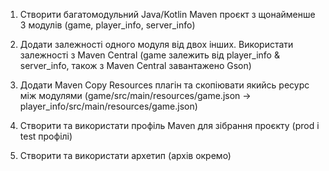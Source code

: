 1) Створити багатомодульний Java/Kotlin Maven проєкт з щонайменше 3 модулів
(game, player_info, server_info)

2) Додати залежності одного модуля від двох інших. Використати залежності з Maven Central
(game залежить від player_info & server_info, також з Maven Central завантажено Gson)
 
3) Додати Maven Copy Resources плагін та скопіювати якийсь ресурс між модулями
(game/src/main/resources/game.json -> player_info/src/main/resources/game.json)
 
4) Створити та використати профіль Maven для зібрання проєкту
(prod і test профілі)
 
5) Створити та використати архетип
(архів окремо)
   
